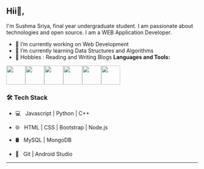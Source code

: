 ## Hii👋, 
I'm Sushma Sriya, final year undergraduate student. I am passionate about technologies and open source. I am a WEB Application Developer.


- 🔭 I’m currently working on Web Development
- 🌱 I’m currently learning Data Structures and Algorithms
- 💬 Hobbies : Reading and Writing Blogs
**Languages and Tools:** 
<p align="left">
  <img src="https://media3.giphy.com/media/kdFc8fubgS31b8DsVu/giphy.webp" width="50"><img src="https://media.giphy.com/media/SU2ic3wTfuC6JhD1lA/giphy.gif" width="50"><img src="https://media3.giphy.com/media/ln7z2eWriiQAllfVcn/200w.webp" width="50"><img src="https://i.giphy.com/media/LMt9638dO8dftAjtco/200.webp" width="50"><img src="https://i.giphy.com/media/eNAsjO55tPbgaor7ma/200w.webp" width="50"><img src="https://i.giphy.com/media/IdyAQJVN2kVPNUrojM/200.webp" width="50">
  
</p>
<h3>🛠 Tech Stack</h3>

- 💻 &nbsp;  Javascript | Python | C++
- 🌐 &nbsp; HTML | CSS | Bootstrap | Node.js 

- 🛢 &nbsp; MySQL | MongoDB
- 🔧 &nbsp; Git | Android Studio


---



